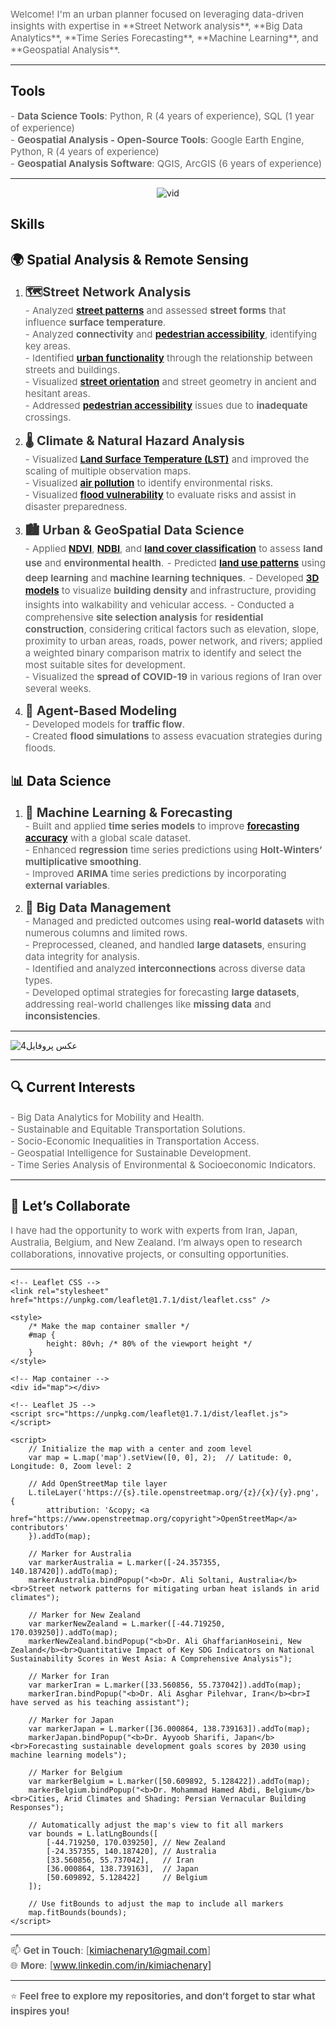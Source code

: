 
<span style="font-size: 15px; color: #666666;">
    Welcome! I'm an urban planner focused on leveraging data-driven insights with expertise in **Street Network analysis**, **Big Data Analytics**, **Time Series Forecasting**, **Machine Learning**, and **Geospatial Analysis**.
</span>


---

## **Tools**
<span style="font-size: 15px; color: #666666;">- **Data Science Tools**: Python, R (4 years of experience), SQL (1 year of experience)  
<span style="font-size: 15px; color: #666666;">- **Geospatial Analysis - Open-Source Tools**: Google Earth Engine, Python, R (4 years of experience)  
<span style="font-size: 15px; color: #666666;">- **Geospatial Analysis Software**: QGIS, ArcGIS (6 years of experience)

---
<div style="text-align: center;">
    <img src="https://github.com/user-attachments/assets/60ab2699-28fe-4929-8964-6b86264e35c3" alt="vid">
</div>



## **Skills**
## **🌍 Spatial Analysis & Remote Sensing**
1. <span style="font-size: 20px; color: #333333;">**🗺️Street Network Analysis**  
<span style="font-size: 15px; color: #666666;">- Analyzed <strong><a href="https://github.com/kimiachenari/Street-Local-Closeness-Centrality" target="_blank">street patterns</a></strong> and assessed <strong>street forms</strong> that influence <strong>surface temperature</strong>.</span><br>
<span style="font-size: 15px; color: #666666;">- Analyzed <strong>connectivity</strong> and <strong><a href="https://drive.google.com/file/d/1jCpSZJXIlY-nwgJuFbM0bVg_qmiTyci6/view?usp=drive_link" target="_blank">pedestrian accessibility</a></strong>, identifying key areas.</span>  
<span style="font-size: 15px; color: #666666;">- Identified <strong><a href="https://drive.google.com/file/d/1P1z3yVRvJF-PVSSUbdoa2BHqScWEiLXS/view?usp=drive_link" target="_blank">urban functionality</a></strong> through the relationship between streets and buildings.</span>  
<span style="font-size: 15px; color: #666666;">- Visualized <strong><a href="https://github.com/kimiachenari/Street-Edge-Bearing" target="_blank">street orientation</a></strong> and street geometry in ancient and hesitant areas.</span>  
<span style="font-size: 15px; color: #666666;">- Addressed <strong><a href="https://drive.google.com/file/d/1jCpSZJXIlY-nwgJuFbM0bVg_qmiTyci6/view?usp=drive_link" target="_blank">pedestrian accessibility</a></strong> issues due to <strong>inadequate</strong> crossings.</span>

   
3. <span style="font-size: 20px; color: #333333;">**🌡️ Climate & Natural Hazard Analysis**  
  <span style="font-size: 15px; color: #666666;">- Visualized <strong><a href="https://github.com/kimiachenari/Land-Surface-Temperature-LST-" target="_blank">Land Surface Temperature (LST)</a></strong> and improved the scaling of multiple observation maps.</span><br>
<span style="font-size: 15px; color: #666666;">- Visualized <strong><a href="https://github.com/kimiachenari/SO2-Concentration-Analysis-for-Tehran-Pre-and-Post-COVID-19" target="_blank">air pollution</a></strong> to identify environmental risks.</span><br>
<span style="font-size: 15px; color: #666666;">- Visualized <strong><a href="https://github.com/kimiachenari/Flood-Hazard-and-Water-Mapping" target="_blank">flood vulnerability</a></strong> to evaluate risks and assist in disaster preparedness.</span>


4. <span style="font-size: 20px; color: #333333;">**🏙️ Urban & GeoSpatial Data Science**  
<span style="font-size: 15px; color: #666666;">- Applied <strong><a href="https://github.com/kimiachenari/NDVI-EVI-Analysis" target="_blank">NDVI</a></strong>, <strong><a href="https://github.com/kimiachenari/NDBI" target="_blank">NDBI</a></strong>, and <strong><a href="https://github.com/kimiachenari/Land-Cover-Classification-using-Landsat-5-and-Landsat-8" target="_blank">land cover classification</a></strong> to assess <strong>land use</strong> and <strong>environmental health</strong>.</span>
<span style="font-size: 15px; color: #666666;">- Predicted <strong><a href="https://github.com/kimiachenari/Deep-Learning-for-Land-Classification" target="_blank">land use patterns</a></strong> using <strong>deep learning</strong> and <strong>machine learning techniques</strong>.</span>
<span style="font-size: 15px; color: #666666;">- Developed <strong><a href="https://drive.google.com/file/d/1jCpSZJXIlY-nwgJuFbM0bVg_qmiTyci6/view" target="_blank">3D models</a></strong> to visualize <strong>building density</strong> and infrastructure, providing insights into walkability and vehicular access.</span>
<span style="font-size: 15px; color: #666666;">- Conducted a comprehensive **site selection analysis** for **residential construction**, considering critical factors such as elevation, slope, proximity to urban areas, roads, power network, and rivers; applied a weighted binary comparison matrix to identify and select the most suitable sites for development.</span>  
<span style="font-size: 15px; color: #666666;">- Visualized the **spread of COVID-19** in various regions of Iran over several weeks.</span>


5. <span style="font-size: 20px; color: #333333;">**🚗 Agent-Based Modeling**  
   <span style="font-size: 15px; color: #666666;">- Developed models for **traffic flow**.  
   <span style="font-size: 15px; color: #666666;">- Created **flood simulations** to assess evacuation strategies during floods.

## **📊 Data Science**

1. <span style="font-size: 20px; color: #333333;">**🤖 Machine Learning & Forecasting**  
   <span style="font-size: 15px; color: #666666;">- Built and applied <strong>time series models</strong> to improve <strong><a href="https://github.com/kimiachenari/Machine-learning-Time-series-models" target="_blank">forecasting accuracy</a></strong> with a global scale dataset.</span><br>
   <span style="font-size: 15px; color: #666666;">- Enhanced **regression** time series predictions using **Holt-Winters’ multiplicative smoothing**.  
   <span style="font-size: 15px; color: #666666;">- Improved **ARIMA** time series predictions by incorporating **external variables**.

2. <span style="font-size: 20px; color: #333333;">**💾 Big Data Management**  
   <span style="font-size: 15px; color: #666666;">- Managed and predicted outcomes using **real-world datasets** with numerous columns and limited rows.  
   <span style="font-size: 15px; color: #666666;">- Preprocessed, cleaned, and handled **large datasets**, ensuring data integrity for analysis.  
   <span style="font-size: 15px; color: #666666;">- Identified and analyzed **interconnections** across diverse data types.  
   <span style="font-size: 15px; color: #666666;">- Developed optimal strategies for forecasting **large datasets**, addressing real-world challenges like **missing data** and **inconsistencies**.


---

![عکس پروفایل4](https://github.com/user-attachments/assets/5ec174e5-7948-41d7-a26e-acf6b8f46bc9)

---

## 🔍 Current Interests

<span style="font-size: 15px; color: #666666;">- Big Data Analytics for Mobility and Health.</span><br>
<span style="font-size: 15px; color: #666666;">- Sustainable and Equitable Transportation Solutions.</span><br>
<span style="font-size: 15px; color: #666666;">- Socio-Economic Inequalities in Transportation Access.</span><br>
<span style="font-size: 15px; color: #666666;">- Geospatial Intelligence for Sustainable Development.</span><br>
<span style="font-size: 15px; color: #666666;">- Time Series Analysis of Environmental & Socioeconomic Indicators.</span>



---

## 🤝 Let’s Collaborate

<span style="font-size: 15px; color: #666666;">I have had the opportunity to work with experts from Iran, Japan, Australia, Belgium, and New Zealand. I’m always open to research collaborations, innovative projects, or consulting opportunities. 


---
<!DOCTYPE html>
<html lang="en">
<head>
    <meta charset="UTF-8">
    <meta name="viewport" content="width=device-width, initial-scale=1.0">
    <title>Interactive World Map</title>

    <!-- Leaflet CSS -->
    <link rel="stylesheet" href="https://unpkg.com/leaflet@1.7.1/dist/leaflet.css" />

    <style>
        /* Make the map container smaller */
        #map {
            height: 80vh; /* 80% of the viewport height */
        }
    </style>
</head>
<body>

    <!-- Map container -->
    <div id="map"></div>

    <!-- Leaflet JS -->
    <script src="https://unpkg.com/leaflet@1.7.1/dist/leaflet.js"></script>

    <script>
        // Initialize the map with a center and zoom level
        var map = L.map('map').setView([0, 0], 2);  // Latitude: 0, Longitude: 0, Zoom level: 2

        // Add OpenStreetMap tile layer
        L.tileLayer('https://{s}.tile.openstreetmap.org/{z}/{x}/{y}.png', {
            attribution: '&copy; <a href="https://www.openstreetmap.org/copyright">OpenStreetMap</a> contributors'
        }).addTo(map);

        // Marker for Australia
        var markerAustralia = L.marker([-24.357355, 140.187420]).addTo(map); 
        markerAustralia.bindPopup("<b>Dr. Ali Soltani, Australia</b><br>Street network patterns for mitigating urban heat islands in arid climates");

        // Marker for New Zealand
        var markerNewZealand = L.marker([-44.719250, 170.039250]).addTo(map); 
        markerNewZealand.bindPopup("<b>Dr. Ali GhaffarianHoseini, New Zealand</b><br>Quantitative Impact of Key SDG Indicators on National Sustainability Scores in West Asia: A Comprehensive Analysis");

        // Marker for Iran
        var markerIran = L.marker([33.560856, 55.737042]).addTo(map); 
        markerIran.bindPopup("<b>Dr. Ali Asghar Pilehvar, Iran</b><br>I have served as his teaching assistant");

        // Marker for Japan
        var markerJapan = L.marker([36.000864, 138.739163]).addTo(map); 
        markerJapan.bindPopup("<b>Dr. Ayyoob Sharifi, Japan</b><br>Forecasting sustainable development goals scores by 2030 using machine learning models");

        // Marker for Belgium
        var markerBelgium = L.marker([50.609892, 5.128422]).addTo(map); 
        markerBelgium.bindPopup("<b>Dr. Mohammad Hamed Abdi, Belgium</b><br>Cities, Arid Climates and Shading: Persian Vernacular Building Responses");

        // Automatically adjust the map's view to fit all markers
        var bounds = L.latLngBounds([
            [-44.719250, 170.039250], // New Zealand
            [-24.357355, 140.187420], // Australia
            [33.560856, 55.737042],   // Iran
            [36.000864, 138.739163],  // Japan
            [50.609892, 5.128422]     // Belgium
        ]);

        // Use fitBounds to adjust the map to include all markers
        map.fitBounds(bounds);
    </script>

</body>
</html>


---
<span style="font-size: 15px; color: #666666;">📫 **Get in Touch**: [kimiachenary1@gmail.com]  
<span style="font-size: 15px; color: #666666;">🌐 **More**: [www.linkedin.com/in/kimiachenary]

---

<span style="font-size: 15px; color: #666666;">⭐ **Feel free to explore my repositories, and don’t forget to star what inspires you!**


